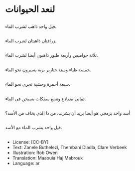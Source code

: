 # لنعد الحيوانات

##
فيل واحد ذاهب لشرب الماء.

##
زرافتان ذاهبتان لشرب الماء.

##
ثلاثة جواميس وأربعة طيور ذاهبون أيضا لشرب الماء.

##
خمسة ظباء وستة خنازير برية يسيرون نحو الماء.

##
سبعة أحمرة وحشية تجري نحو الماء.

##
ثماني ضفادع وتسع سمكات يسبحن في الماء.

##
أسد واحد يزمجر. هو أيضا يريد أن يشرب. من ذا الذي يخاف من الأسد؟

##
فيل واحد يشرب الماء مع الأسد.

##
* License: [CC-BY]
* Text: Zanele Buthelezi, Thembani Dladla, Clare Verbeek
* Illustration: Rob Owen
* Translation: Maaouia Haj Mabrouk
* Language: ar
